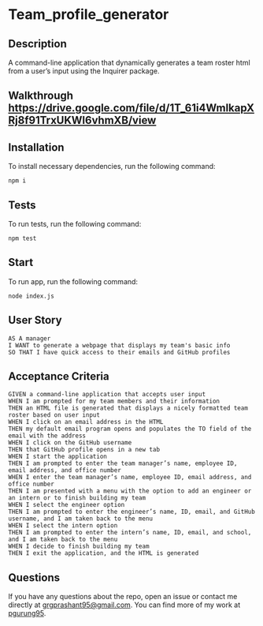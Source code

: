 # Team_profile_generator

## Description
A command-line application that dynamically generates a team roster html from a user’s input using the Inquirer package.

## Walkthrough  https://drive.google.com/file/d/1T_61i4WmlkapXRj8f91TrxUKWl6vhmXB/view

## Installation
To install necessary dependencies, run the following command:
```
npm i
```

## Tests
To run tests, run the following command:
```
npm test
```

## Start
To run app, run the following command:
```
node index.js
```

## User Story

```
AS A manager
I WANT to generate a webpage that displays my team's basic info
SO THAT I have quick access to their emails and GitHub profiles
```

## Acceptance Criteria

```
GIVEN a command-line application that accepts user input
WHEN I am prompted for my team members and their information
THEN an HTML file is generated that displays a nicely formatted team roster based on user input
WHEN I click on an email address in the HTML
THEN my default email program opens and populates the TO field of the email with the address
WHEN I click on the GitHub username
THEN that GitHub profile opens in a new tab
WHEN I start the application
THEN I am prompted to enter the team manager’s name, employee ID, email address, and office number
WHEN I enter the team manager’s name, employee ID, email address, and office number
THEN I am presented with a menu with the option to add an engineer or an intern or to finish building my team
WHEN I select the engineer option
THEN I am prompted to enter the engineer’s name, ID, email, and GitHub username, and I am taken back to the menu
WHEN I select the intern option
THEN I am prompted to enter the intern’s name, ID, email, and school, and I am taken back to the menu
WHEN I decide to finish building my team
THEN I exit the application, and the HTML is generated
```

## Questions
If you have any questions about the repo, open an issue or contact me directly at grgprashant95@gmail.com. You can find more of my work at [pgurung95](https://github.com/pgurung95).
